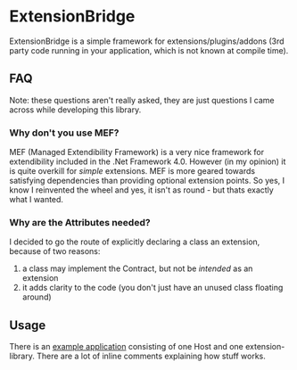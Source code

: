# ExtensionBridge

ExtensionBridge is a simple framework for extensions/plugins/addons (3rd party code running in your application, which is not known at compile time).

## FAQ
Note: these questions aren't really asked, they are just questions I came across while developing this library.

### Why don't you use MEF?
MEF (Managed Extendibility Framework) is a very nice framework for extendibility included in the .Net Framework 4.0. However (in my opinion) it is quite overkill for *simple* extensions. MEF is more geared towards satisfying dependencies than providing optional extension points.
So yes, I know I reinvented the wheel and yes, it isn't as round - but thats exactly what I wanted.

### Why are the Attributes needed?
I decided to go the route of explicitly declaring a class an extension, because of two reasons:
1) a class may implement the Contract, but not be *intended* as an extension
2) it adds clarity to the code (you don't just have an unused class floating around)

## Usage
There is an [example application](/Samples) consisting of one Host and one extension-library. There are a lot of inline comments explaining how stuff works.
